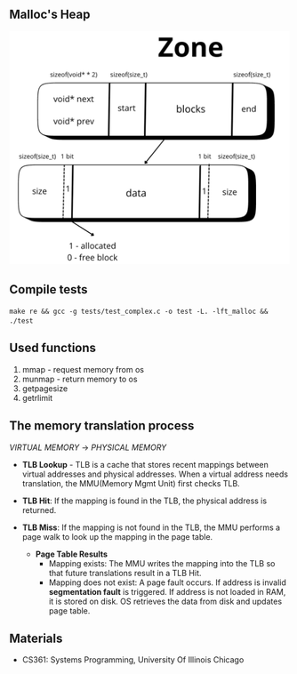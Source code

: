 ## Malloc's Heap

![Zone scheme](/zone.png)

## Compile tests

`make re && gcc -g tests/test_complex.c -o test -L. -lft_malloc && ./test`

## Used functions

1. mmap - request memory from os
2. munmap - return memory to os
3. getpagesize
4. getrlimit

## The memory translation process

_VIRTUAL MEMORY_ -> _PHYSICAL MEMORY_

- **TLB Lookup** - TLB is a cache that stores recent mappings between virtual addresses and physical addresses.
  When a virtual address needs translation, the MMU(Memory Mgmt Unit) first checks TLB.

- **TLB Hit**: If the mapping is found in the TLB, the physical address is returned.
- **TLB Miss**: If the mapping is not found in the TLB, the MMU performs a page walk to look up the mapping in the page table.

  - **Page Table Results**
    - Mapping exists: The MMU writes the mapping into the TLB so that future translations result in a TLB Hit.
    - Mapping does not exist: A page fault occurs. If address is invalid **segmentation fault** is triggered. If address is not loaded in RAM, it is stored on disk. OS retrieves the data from disk and updates page table.

## Materials

- CS361: Systems Programming, University Of Illinois Chicago
